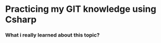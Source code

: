 <h1> Practicing my GIT knowledge using Csharp</h1>


<h3> What i really learned about this topic?</h3>
